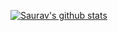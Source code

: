 [![Saurav's github stats](https://github-readme-stats.vercel.app/api?username=sauravgpt)](https://github.com/sauravgpt/github-readme-stats)
